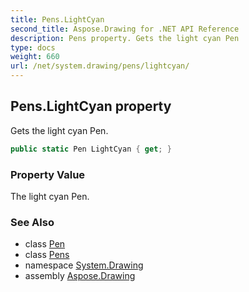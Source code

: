 ```yaml
---
title: Pens.LightCyan
second_title: Aspose.Drawing for .NET API Reference
description: Pens property. Gets the light cyan Pen
type: docs
weight: 660
url: /net/system.drawing/pens/lightcyan/
---
```

## Pens.LightCyan property

Gets the light cyan Pen.

```csharp
public static Pen LightCyan { get; }
```

### Property Value

The light cyan Pen.

### See Also

* class [Pen](../../pen/)
* class [Pens](../)
* namespace [System.Drawing](../../pens/)
* assembly [Aspose.Drawing](../../../)


